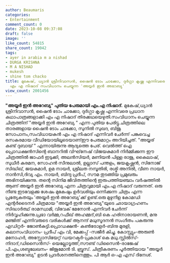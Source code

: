 ```yaml
---
author: Beaumaris
categories:
- Entertainment
comment_count: 0
date: 2023-10-08 09:37:08
draft: false
image: ''
like_count: 54815
share_count: 19042
tags:
- ayer in arabia m a nishad
- DURGA KRISHNA
- M A NISHAD
- mukesh
- shine tom chacko
title: മുകേഷ്, ധ്യാൻ ശ്രീനിവാസൻ, ഷൈൻ ടോം ചാക്കോ, ദുർഗ്ഗാ കൃഷ്ണ എന്നിവരെ പ്രധാന കഥാപാത്രങ്ങളാക്കി
  എം എ നിഷാദ് സംവിധാനം ചെയ്യുന്ന 'അയ്യർ ഇൻ അറേബ്യ'
view_count: 2001456
---
```


**"അയ്യർ ഇൻ അറേബ്യ" പുതിയ പേരുമായി എം.എ നിഷാദ്.** മുകേഷ്,ധ്യാൻ ശ്രീനിവാസൻ, ഷൈൻ ടോം ചാക്കോ, ദുർഗ്ഗാ കൃഷ്ണ എന്നിവരെ പ്രധാന കഥാപാത്രങ്ങളാക്കി എം എ നിഷാദ് തിരക്കഥയെഴുതി.സംവിധാനം ചെയ്യുന്ന ചിത്രത്തിന് "അയ്യർ ഇൻ അറേബ്യ " എന്ന പുതിയ പേരിട്ടു.ചിത്രത്തിലെ താരങ്ങളായ ഷൈൻ ടോം ചാക്കോ, സുനിൽ സുഖദ, ബിജു സോപാനം,സംവിധായകൻ എം എ നിഷാദ് എന്നിവർ ചേർന്ന് പങ്കുവെച്ച രസകരമായ വീഡിയോയിലൂടെയാണ്ഈ പേരുമാറ്റം അറിയിച്ചത്. "അയ്യര് കണ്ട് ദുബായ് " എന്നായിരുന്നു ആദ്യത്തെ പേര്. വെൽത്ത് ഐ പ്രൊഡക്ഷൻസിന്റെ ബാനറിൽ വിഘ്‌നേഷ് വിജയകുമാർ നിർമ്മിക്കുന്ന ഈ ചിത്രത്തിൽ ജാഫർ ഇടുക്കി, അലൻസിയർ, മണിയൻ പിള്ള രാജു, കൈലാഷ്, സുധീർ കരമന, സോഹൻ സീനുലാൽ, ഉല്ലാസ് പന്തളം, ജയകൃഷ്ണൻ, സിനോജ് സിദ്ധിഖ്, ജയകുമാർ, ഉമ നായർ, ശ്രീലത നമ്പൂതിരി, രശ്മി അനിൽ, വീണ നായർ, നാൻസി,ദിവ്യ എം. നായർ, ബിന്ദു പ്രദീപ്, സൗമ തുടങ്ങിയ പ്രമുഖരും അഭിനയിക്കുന്നു. തന്റെ സിനിമ ജീവിതത്തിന്റെ ഇരുപത്തിയഞ്ചാം വർഷത്തിൽ ആണ് അയ്യർ ഇൻ അറേബ്യ എന്ന ചിത്രവുമായി എം.എ നിഷാദ് വരുന്നത്. ഒരു നീണ്ട ഇടവേളക്കു ശേഷം മുകേഷും ഉർവശിയും ഒന്നിക്കുന്ന ചിത്രം എന്ന പ്രത്യേകതയും 'അയ്യർ ഇൻ അറേബ്യ'ക്ക് ഉണ്ട്.ഒരു മുഴുനീള കോമഡി എന്റർടൈനർ ചിത്രമായ "അയ്യർ ഇൻ അറേബ്യ"യുടെ ഛായാഗ്രഹണം സിദ്ധാർത്ഥ് രാമസ്വാമി, വിവേക് മേനോൻ എന്നിവർ ചേർന്ന് നിർവ്വഹിക്കുന്നു.പ്രഭാ വർമ്മ,റഫീഖ് അഹമ്മദ്,ബി കെ ഹരിനാരായണൻ, മനു മഞ്ജിത് എന്നിവരുടെ വരികൾക്ക് ആനന്ദ് മധുസൂദനൻ സംഗീതം പകരുന്നു എഡിറ്റർ- ജോൺകുട്ടി.പ്രൊഡക്ഷൻ- കൺട്രോളർ-ബിനു മുരളി, കലാസംവിധാനം- പ്രദീപ് എം വി, മേക്കപ്പ് -സജീർ കിച്ചു. കോസ്റ്റ്യും-അരുൺ മനോഹർ, അസ്സോസിയേറ്റ് ഡയറക്ടർ-പ്രകാശ് കെ മധു.സ്റ്റിൽസ്- നിദാദ്,ഡിസൈൻസ്- യെല്ലോടൂത്ത്,സൗണ്ട് ഡിസൈൻ-രാജേഷ് പി.എം,ശബ്ദലേഖനം- ജിജുമോൻ ടി. ബ്രൂസ്. ചിത്രീകരണം പൂർത്തിയായ "അയ്യർ ഇൻ അറേബ്യ" ഉടൻ പ്രദർശനത്തിനെത്തും. പി ആർ ഒ-എ എസ് ദിനേശ്.